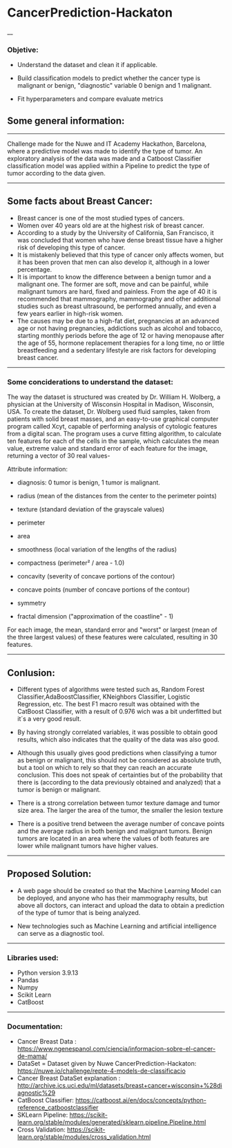 # CancerPrediction-Hackaton
__

### Objetive:

- Understand the dataset and clean it if applicable.

- Build classification models to predict whether the cancer type is malignant or benign, "diagnostic" variable 0 benign and 1 malignant.

- Fit hyperparameters and compare evaluate metrics


## Some general information:
___
Challenge made for the Nuwe and IT Academy Hackathon, Barcelona, where a predictive model was made to identify the type of tumor.
An exploratory analysis of the data was made and a Catboost Classifier classification model was applied within a Pipeline to predict the type of tumor according to the data given.
___

## Some facts about Breast Cancer:
- Breast cancer is one of the most studied types of cancers.
- Women over 40 years old are at the highest risk of breast cancer.
- According to a study by the University of California, San Francisco, it was concluded that women who have dense breast tissue have a higher risk of developing this type of cancer.
- It is mistakenly believed that this type of cancer only affects women, but it has been proven that men can also develop it, although in a lower percentage.
- It is important to know the difference between a benign tumor and a malignant one. The former are soft, move and can be painful, while malignant tumors are hard, fixed and painless. From the age of 40 it is recommended that mammography, mammography and other additional studies such as breast ultrasound, be performed annually, and even a few years earlier in high-risk women.
- The causes may be due to a high-fat diet, pregnancies at an advanced age or not having pregnancies, addictions such as alcohol and tobacco, starting monthly periods before the age of 12 or having menopause after the age of 55, hormone replacement therapies for a long time, no or little breastfeeding and a sedentary lifestyle are risk factors for developing breast cancer.
___

### Some conciderations to understand the dataset:

The way the dataset is structured was created by Dr. William H. Wolberg, a physician at the University of Wisconsin Hospital in Madison, Wisconsin, USA. To create the dataset, Dr. Wolberg used fluid samples, taken from patients with solid breast masses, and an easy-to-use graphical computer program called Xcyt, capable of performing analysis of cytologic features from a digital scan. The program uses a curve fitting algorithm, to calculate ten features for each of the cells in the sample, which calculates the mean value, extreme value and standard error of each feature for the image, returning a vector of 30 real values-

Attribute information:

- diagnosis: 0 tumor is benign, 1 tumor is malignant.

- radius (mean of the distances from the center to the perimeter points)
- texture (standard deviation of the grayscale values)
- perimeter
- area
- smoothness (local variation of the lengths of the radius)
- compactness (perimeter² / area - 1.0)
- concavity (severity of concave portions of the contour)
- concave points (number of concave portions of the contour)
- symmetry
- fractal dimension ("approximation of the coastline" - 1)

For each image, the mean, standard error and "worst" or largest (mean of the three largest values) of these features were calculated, resulting in 30 features.
___

## Conlusion: 

- Different types of algorithms were tested such as, Random Forest Classifier,AdaBoostClassifier, KNeighbors Classifier, Logistic Regression, etc. The best F1 macro result was obtained with the CatBoost Classifier, with a result of 0.976 wich was a bit underfitted but it´s a very good result.

- By having strongly correlated variables, it was possible to obtain good results, which also indicates that the quality of the data was also good.

- Although this usually gives good predictions when classifying a tumor as benign or malignant, this should not be considered as absolute truth, but a tool on which to rely so that they can reach an accurate conclusion. This does not speak of certainties but of the probability that there is (according to the data previously obtained and analyzed) that a tumor is benign or malignant.

- There is a strong correlation between tumor texture damage and tumor size area. The larger the area of the tumor, the smaller the lesion texture

- There is a positive trend between the average number of concave points and the average radius in both benign and malignant tumors. Benign tumors are located in an area where the values of both features are lower while malignant tumors have higher values.
___

## Proposed Solution:
- A web page should be created so that the Machine Learning Model can be deployed, and anyone who has their mammography results, but above all doctors, can interact and upload the data to obtain a prediction of the type of tumor that is being analyzed.

- New technologies such as Machine Learning and artificial intelligence can serve as a diagnostic tool.
___

### Libraries used:

- Python version 3.9.13
- Pandas
- Numpy
- Scikit Learn
- CatBoost
___

### Documentation:

- Cancer Breast Data : https://www.ngenespanol.com/ciencia/informacion-sobre-el-cancer-de-mama/
- DataSet = Dataset given by Nuwe CancerPrediction-Hackaton: https://nuwe.io/challenge/repte-4-models-de-classificacio
- Cancer Breast DataSet explanation : http://archive.ics.uci.edu/ml/datasets/breast+cancer+wisconsin+%28diagnostic%29
- CatBoost Classifier: https://catboost.ai/en/docs/concepts/python-reference_catboostclassifier
- SKLearn Pipeline: https://scikit-learn.org/stable/modules/generated/sklearn.pipeline.Pipeline.html
- Cross Validation: https://scikit-learn.org/stable/modules/cross_validation.html
